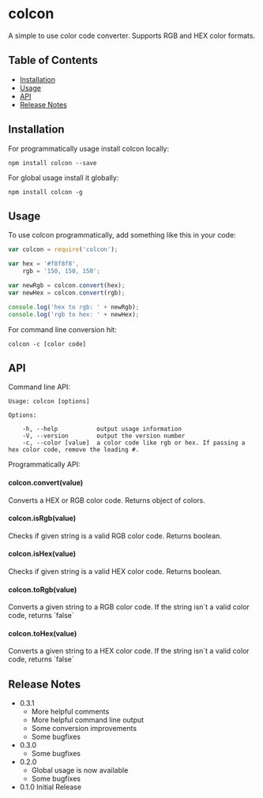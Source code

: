 colcon
======

A simple to use color code converter. Supports RGB and HEX color formats.

Table of Contents
-----------------

-	[Installation](#installation)
-	[Usage](#usage)
-	[API](#api)
-	[Release Notes](#release-notes)

Installation
------------

For programmatically usage install colcon locally:

```
npm install colcon --save
```

For global usage install it globally:

```
npm install colcon -g
```

Usage
-----

To use colcon programmatically, add something like this in your code:

```JavaScript
var colcon = require('colcon');

var hex = '#f8f8f8',
    rgb = '150, 150, 150';

var newRgb = colcon.convert(hex);
var newHex = colcon.convert(rgb);

console.log('hex to rgb: ' + newRgb);
console.log('rgb to hex: ' + newHex);
```

For command line conversion hit:

```
colcon -c [color code]
```

API
---

Command line API:

```
Usage: colcon [options]

Options:

	-h, --help           output usage information
	-V, --version        output the version number
	-c, --color [value]  a color code like rgb or hex. If passing a hex color code, remove the leading #.
```

Programmatically API:

<h4>colcon.convert(value)</h4><p>Converts a HEX or RGB color code. Returns object of colors.</p>

<h4>colcon.isRgb(value)</h4><p>Checks if given string is a valid RGB color code. Returns boolean.

<h4>colcon.isHex(value)</h4><p>Checks if given string is a valid HEX color code. Returns boolean.

<h4>colcon.toRgb(value)</h4><p>Converts a given string to a RGB color code. If the string isn´t a valid color code, returns `false`</p>

<h4>colcon.toHex(value)</h4><p>Converts a given string to a HEX color code. If the string isn´t a valid color code, returns `false`</p>

Release Notes
-------------

-	0.3.1
	-	More helpful comments
	-	More helpful command line output
	-	Some conversion improvements
	-	Some bugfixes
-	0.3.0
	-	Some bugfixes
-	0.2.0
	-	Global usage is now available
	-	Some bugfixes
-	0.1.0 Initial Release

